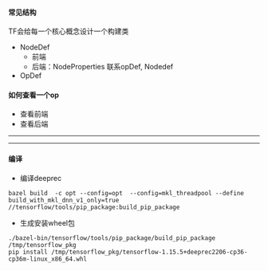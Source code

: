 #### 常见结构
TF会给每一个核心概念设计一个构建类


- NodeDef
  - 前端
  - 后端：NodeProperties 联系opDef, Nodedef
- OpDef


#### 如何查看一个op

- 查看前端
- 查看后端
- - -
- - -
#### 编译
- 编译deeprec
```
bazel build  -c opt --config=opt  --config=mkl_threadpool --define build_with_mkl_dnn_v1_only=true //tensorflow/tools/pip_package:build_pip_package
```
- 生成安装wheel包
```
./bazel-bin/tensorflow/tools/pip_package/build_pip_package /tmp/tensorflow_pkg
pip install /tmp/tensorflow_pkg/tensorflow-1.15.5+deeprec2206-cp36-cp36m-linux_x86_64.whl
```